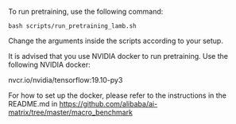 To run pretraining, use the following command:

```
bash scripts/run_pretraining_lamb.sh
```

Change the arguments inside the scripts according to your setup.

It is advised that you use NVIDIA docker to run pretraining. Use the following NVIDIA docker:

nvcr.io/nvidia/tensorflow:19.10-py3

For how to set up the docker, please refer to the instructions in the README.md in https://github.com/alibaba/ai-matrix/tree/master/macro_benchmark

